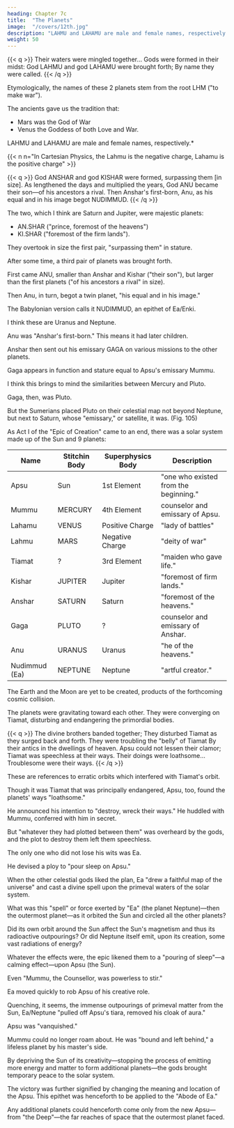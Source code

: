 ```yaml
---
heading: Chapter 7c
title:  "The Planets"
image:  "/covers/12th.jpg"
description: "LAHMU and LAHAMU are male and female names, respectively."
weight: 50
---
```



{{< q >}}
Their waters were mingled together…
Gods were formed in their midst:
God LAHMU and god LAHAMU were brought forth;
By name they were called.
{{< /q >}}



Etymologically, the names of these 2 planets stem from the root LHM ("to make war"). 

The ancients gave us the tradition that:
- Mars was the God of War
- Venus the Goddess of both Love and War. 


LAHMU and LAHAMU are male and female names, respectively.*

{{< n n="In Cartesian Physics, the Lahmu is the negative charge, Lahamu is the positive charge" >}}


<!-- As the "missing planet," Tiamat was located beyond Mars. 

Mars and Venus are located in the space between the Sun (Apsu) and "Tiamat." We can illustrate this by following the Sumerian celestial map. (Figs. 102, 103) -->

<!-- Illustration:
In the Beginning: Sun, Mercury, Tiamat.
Illustration:
The Inner Planets—the „Gods in the Midst“—come forth. -->


<!-- The process of the formation of the solar system then went on.  -->

<!-- Lahmu and Lahamu—Mars and Venus-were brought forth, but even Before they had grown in age And in stature to an appointed size— -->


{{< q >}}
God ANSHAR and god KISHAR were formed, surpassing them [in size].
As lengthened the days and multiplied the years,
God ANU became their son—of his ancestors a rival.
Then Anshar's first-born, Anu, as his equal and in his image begot NUDIMMUD.
{{< /q >}}


<!-- With a terseness matched only by the narrative's precision, Act I of the epic of Creation has been swiftly played out before our very eyes. We are informed that  -->

<!-- Mars and Venus were to grow only to a limited size. But even before their formation was complete, another pair of planets was formed.  -->

The two, which I think are Saturn and Jupiter, were majestic planets:
- AN.SHAR ("prince, foremost of the heavens") 
- KI.SHAR ("foremost of the firm lands"). 

They overtook in size the first pair, "surpassing them" in stature. 

<!-- The description, epithets, and location of this second pair easily identify them as Saturn and Jupiter. (Fig. 104). -->

<!-- Illustration:
The SHAR‘s—the Giant Planets—are created, together with their Emissary. -->


After some time, a third pair of planets was brought forth. 

First came ANU, smaller than Anshar and Kishar ("their son"), but larger than the first planets ("of his ancestors a rival" in size). 




Then Anu, in turn, begot a twin planet, "his equal and in his image." 


The Babylonian version calls it NUDIMMUD, an epithet of Ea/Enki. 

I think these are Uranus and Neptune.





Anu was "Anshar's first-born." This means it had later children. 

 <!-- implying that there was yet another planetary god "born" to Anshar/Saturn.  -->

<!-- The epic catches up with this celestial deity later on, when it relates how  -->

Anshar then sent out his emissary GAGA on various missions to the other planets. 

Gaga appears in function and stature equal to Apsu's emissary Mummu.

I think this brings to mind the similarities between Mercury and Pluto. 

Gaga, then, was Pluto.

But the Sumerians placed Pluto on their celestial map not beyond Neptune, but next to Saturn, whose "emissary," or satellite, it was. (Fig. 105) 


As Act I of the "Epic of Creation" came to an end, there was a solar system made up of the Sun and 9 planets:


Name | Stitchin Body | Superphysics Body | Description 
--- | --- | --- | --- 
Apsu | Sun | 1st Element | "one who existed from the beginning."
Mummu | MERCURY | 4th Element | counselor and emissary of Apsu.
Lahamu | VENUS | Positive Charge | "lady of battles"
Lahmu | MARS | Negative Charge | "deity of war"
Tiamat | ? | 3rd Element | "maiden who gave life."
Kishar | JUPITER | Jupiter | "foremost of firm lands."
Anshar | SATURN | Saturn | "foremost of the heavens."
Gaga | PLUTO | ? | counselor and emissary of Anshar.
Anu | URANUS | Uranus | "he of the heavens."
Nudimmud (Ea) | NEPTUNE | Neptune | "artful creator."



The Earth and the Moon are yet to be created, products of the forthcoming cosmic collision.

<!-- With the end of the majestic drama of the birth of the planets, the authors of the Creation epic now raise the curtain on Act II, on a drama of celestial turmoil. -->

<!-- The newly created family of planets was far from being stable.  -->

The planets were gravitating toward each other. They were converging on Tiamat, disturbing and endangering the primordial bodies. 

{{< q >}}
The divine brothers banded together;
They disturbed Tiamat as they surged back and forth.
They were troubling the "belly" of Tiamat
By their antics in the dwellings of heaven.
Apsu could not lessen their clamor;
Tiamat was speechless at their ways.
Their doings were loathsome…
Troublesome were their ways.
{{< /q >}}


These are references to erratic orbits which interfered with Tiamat's orbit.

<!-- . The new planets "surged back and forth"; they got too close to each other ("banded together"); they ; they got too close to her "belly"; their "ways" were troublesome. -->

Though it was Tiamat that was principally endangered, Apsu, too, found the planets' ways "loathsome." 

He announced his intention to "destroy, wreck their ways." He huddled with Mummu, conferred with him in secret. 

But "whatever they had plotted between them" was overheard by the gods, and the plot to destroy them left them speechless. 

The only one who did not lose his wits was Ea. 

He devised a ploy to "pour sleep on Apsu." 

When the other celestial gods liked the plan, Ea "drew a faithful map of the universe" and cast a divine spell upon the primeval waters of the solar system.

What was this "spell" or force exerted by "Ea" (the planet Neptune)—then the outermost planet—as it orbited the Sun and circled all the other planets? 

Did its own orbit around the Sun affect the Sun's magnetism and thus its radioactive outpourings? Or did Neptune itself emit, upon its creation, some vast radiations of energy? 

Whatever the effects were, the epic likened them to a "pouring of sleep"—a calming effect—upon Apsu (the Sun). 

Even "Mummu, the Counsellor, was powerless to stir."

<!-- As in the biblical tale of Samson and Delilah, the hero—overcome by sleep—could easily be robbed of his powers.  -->

Ea moved quickly to rob Apsu of his creative role. 

Quenching, it seems, the immense outpourings of primeval matter from the Sun, Ea/Neptune "pulled off Apsu's tiara, removed his cloak of aura." 

Apsu was "vanquished." 

Mummu could no longer roam about. He was "bound and left behind," a lifeless planet by his master's side.

By depriving the Sun of its creativity—stopping the process of emitting more energy and matter to form additional planets—the gods brought temporary peace to the solar system. 

The victory was further signified by changing the meaning and location of the Apsu. This epithet was henceforth to be applied to the "Abode of Ea." 

Any additional planets could henceforth come only from the new Apsu—from "the Deep"—the far reaches of space that the outermost planet faced.
